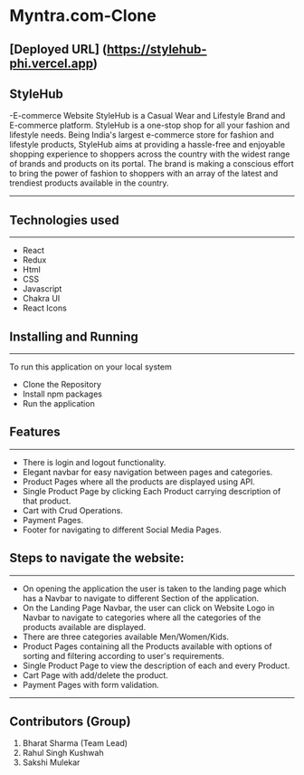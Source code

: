 
# Myntra.com-Clone
## [Deployed URL] (https://stylehub-phi.vercel.app)
##  StyleHub
-E-commerce Website
StyleHub is a Casual Wear and Lifestyle Brand and E-commerce platform. 
StyleHub is a one-stop shop for all your fashion and lifestyle needs. Being India's largest e-commerce store for fashion and lifestyle products, StyleHub aims at providing a hassle-free and enjoyable shopping experience to shoppers across the country with the widest range of brands and products on its portal. The brand is making a conscious effort to bring the power of fashion to shoppers with an array of the latest and trendiest products available in the country.



---

## Technologies used

<hr>

- React
- Redux
- Html
- CSS
- Javascript
- Chakra UI
- React Icons

## Installing and Running

<hr>

To run this application on your local system

- Clone the Repository
- Install npm packages
- Run the application

## Features

---

- There is login and logout functionality.
- Elegant navbar for easy navigation between pages and categories.
- Product Pages where all the products are displayed using API.
- Single Product Page by clicking Each Product carrying description of that product.
- Cart with Crud Operations.
- Payment Pages.
- Footer for navigating to different Social Media Pages.

## Steps to navigate the website:

<hr>

- On opening the application the user is taken to the landing page which has a Navbar to navigate to different Section of the application.
- On the Landing Page Navbar, the user can click on Website Logo in Navbar to navigate to categories where all the categories of the products available are displayed.
- There are three categories available Men/Women/Kids.
- Product Pages containing all the Products available with options of sorting and filtering according to user's requirements.
- Single Product Page to view the description of each and every Product.
- Cart Page with add/delete the product.
- Payment Pages with form validation.

---

<!-- ### Home Page and Footer

  ![image](./src/Assets/r1.png)

  <img width="1000" alt="Footer" src="./src/Assets/r2.png">
---

### Categories

![image](./src/Assets/r3.png)

![image](./src/Assets/r4.png)
![image](./src/Assets/r5.png)

---

### Products Section

![image](./src/Assets/r6.png)
![image](./src/Assets/r7.png)


### Login Page/Signup Page

## <img width="1000" alt="login" src="./src/Assets/r8.png">

---
### Cart Section
![image](./src/Assets/r9.png)


---
### Payment Section
![image](./src/Assets/r10.png)

 -->


##  Contributors (Group)
1. Bharat Sharma (Team Lead)
2. Rahul Singh Kushwah
3. Sakshi Mulekar
